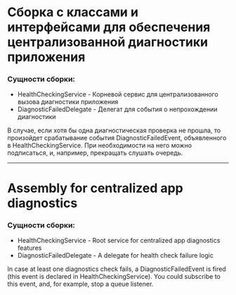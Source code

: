 # Сборка с классами и интерфейсами для обеспечения централизованной диагностики приложения

### Сущности сборки:
*  HealthCheckingService - Корневой сервис для централизованного вызова диагностики приложения
*  DiagnosticFailedDelegate - Делегат для события о непрохождении диагностики

В случае, если хотя бы одна диагностическая проверка не прошла, то произойдет срабатывание события DiagnosticFailedEvent, объявленного в HealthCheckingService. При необходимости на него можно подписаться, и, например, прекращать слушать очередь.

___

# Assembly for centralized app diagnostics

### Сущности сборки:
*  HealthCheckingService - Root service for centralized app diagnostics features
*  DiagnosticFailedDelegate - A delegate for health check failure logic

In case at least one diagnostics check fails, a DiagnosticFailedEvent is fired (this event is declared in HealthCheckingService). You could subscribe to this event, and, for example, stop a queue listener.